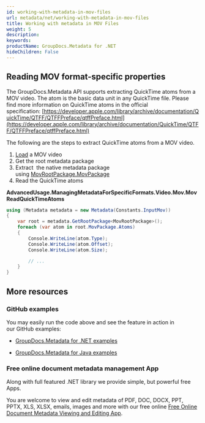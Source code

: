 ```yaml
---
id: working-with-metadata-in-mov-files
url: metadata/net/working-with-metadata-in-mov-files
title: Working with metadata in MOV Files
weight: 5
description: 
keywords: 
productName: GroupDocs.Metadata for .NET
hideChildren: False
---
```

## Reading MOV format-specific properties

The GroupDocs.Metadata API supports extracting QuickTime atoms from a MOV video. The atom is the basic data unit in any QuickTime file. Please find more information on QuickTime atoms in the official specification: [https://developer.apple.com/library/archive/documentation/QuickTime/QTFF/QTFFPreface/qtffPreface.html](https://developer.apple.com/library/archive/documentation/QuickTime/QTFF/QTFFPreface/qtffPreface.html)

The following are the steps to extract QuickTime atoms from a MOV video.

1.  [Load](Loading%2Bfiles.html) a MOV video
2.  Get the root metadata package
3.  Extract  the native metadata package using [MovRootPackage.MovPackage](https://apireference.groupdocs.com/net/metadata/groupdocs.metadata.formats.video/movrootpackage/properties/movpackage)
4.  Read the QuickTime atoms

**AdvancedUsage.ManagingMetadataForSpecificFormats.Video.Mov.MovReadQuickTimeAtoms**

```csharp
using (Metadata metadata = new Metadata(Constants.InputMov))
{
	var root = metadata.GetRootPackage<MovRootPackage>();
	foreach (var atom in root.MovPackage.Atoms)
	{
		Console.WriteLine(atom.Type);
		Console.WriteLine(atom.Offset);
		Console.WriteLine(atom.Size);

		// ...
	}
}
```

## More resources

### GitHub examples

You may easily run the code above and see the feature in action in our GitHub examples:

*   [GroupDocs.Metadata for .NET examples](https://github.com/groupdocs-metadata/GroupDocs.Metadata-for-.NET)
    
*   [GroupDocs.Metadata for Java examples](https://github.com/groupdocs-metadata/GroupDocs.Metadata-for-Java)
    

### Free online document metadata management App

Along with full featured .NET library we provide simple, but powerful free Apps.

You are welcome to view and edit metadata of PDF, DOC, DOCX, PPT, PPTX, XLS, XLSX, emails, images and more with our free online [Free Online Document Metadata Viewing and Editing App](https://products.groupdocs.app/metadata).
